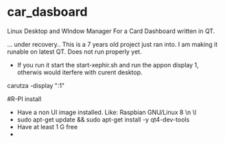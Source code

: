 # car_dasboard
Linux Desktop and WIndow Manager For a Card Dashboard written in QT.

... under recovery.. This is a 7 years old project just ran into. I am making it runable on latest QT. Does not run properly yet.

   * If you run it start the start-xephir.sh and run the appon display 1, otherwis would iterfere with curent desktop.
   
   
   carutza -display ":1"
   
   
   #R-PI install
   
   * Have a non UI image installed. Like: Raspbian GNU/Linux 8 \n \l
   * sudo apt-get update && sudo apt-get install -y qt4-dev-tools
   * Have at least 1 G free
   * 
   
